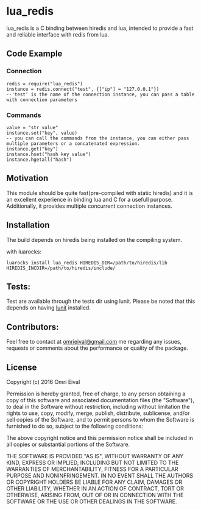 # lua_redis

lua_redis is a C binding between hiredis and lua, intended to provide a fast and reliable interface with redis from lua.

## Code Example

### Connection

```
redis = require("lua_redis")
instance = redis.connect("test", {["ip"] = "127.0.0.1"})
--'test' is the name of the connection instance, you can pass a table with connection parameters
```
### Commands
```
value = "str value"
instance.set("key", value) 
-- you can call the commands from the instance, you can either pass multiple parameters or a concatenated expression.
instance.get("key")
instance.hset("hash key value")
instance.hgetall("hash")
```
## Motivation

This module should be quite fast(pre-compiled with static hiredis) and it is an excellent experience in binding lua and C for a usefull purpose. Additionally, it provides multiple concurrent connection instances.

## Installation
The build depends on hiredis being installed on the compiling system.

with luarocks:
```
luarocks install lua_redis HIREDIS_DIR=/path/to/hiredis/lib HIREDIS_INCDIR=/path/to/hiredis/include/
```

## Tests:

Test are available through the tests dir using lunit. Please be noted that this depends on having [lunit](http://www.mroth.net/lunit/) installed.

## Contributors:

Feel free to contact at omrieival@gmail.com me regarding any issues, requests or comments about the performance or quality of the package.

## License

Copyright (c) 2016 Omri Eival

Permission is hereby granted, free of charge, to any person obtaining a copy of this software and associated documentation files (the "Software"), to deal in the Software without restriction, including without limitation the rights to use, copy, modify, merge, publish, distribute, sublicense, and/or sell copies of the Software, and to permit persons to whom the Software is furnished to do so, subject to the following conditions:

The above copyright notice and this permission notice shall be included in all copies or substantial portions of the Software.

THE SOFTWARE IS PROVIDED "AS IS", WITHOUT WARRANTY OF ANY KIND, EXPRESS OR IMPLIED, INCLUDING BUT NOT LIMITED TO THE WARRANTIES OF MERCHANTABILITY, FITNESS FOR A PARTICULAR PURPOSE AND NONINFRINGEMENT. IN NO EVENT SHALL THE AUTHORS OR COPYRIGHT HOLDERS BE LIABLE FOR ANY CLAIM, DAMAGES OR OTHER LIABILITY, WHETHER IN AN ACTION OF CONTRACT, TORT OR OTHERWISE, ARISING FROM, OUT OF OR IN CONNECTION WITH THE SOFTWARE OR THE USE OR OTHER DEALINGS IN THE SOFTWARE.
